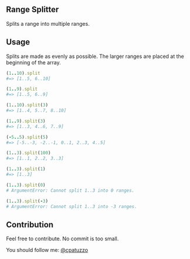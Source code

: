 ## Range Splitter

Splits a range into multiple ranges.

## Usage

Splits are made as evenly as possible. The larger ranges are placed at the beginning of the array.

```ruby
(1..10).split
#=> [1..5, 6..10]

(1..9).split
#=> [1..5, 6..9]

(1..10).split(3)
#=> [1..4, 5..7, 8..10]

(1..9).split(3)
#=> [1..3, 4..6, 7..9]

(-5..5).split(5)
#=> [-5..-3, -2..-1, 0..1, 2..3, 4..5]

(1..3).split(100)
#=> [1..1, 2..2, 3..3]

(1..3).split(1)
#=> [1..3]

(1..3).split(0)
# ArgumentError: Cannot split 1..3 into 0 ranges.

(1..3).split(-3)
# ArgumentError: Cannot split 1..3 into -3 ranges.
```

## Contribution

Feel free to contribute. No commit is too small.

You should follow me: [@cpatuzzo](https://twitter.com/cpatuzzo)
